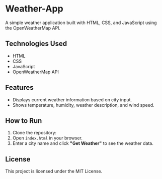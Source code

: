 # Weather-App
A simple weather application built with HTML, CSS, and JavaScript using the OpenWeatherMap API.

## Technologies Used
- HTML
- CSS
- JavaScript
- OpenWeatherMap API

## Features
- Displays current weather information based on city input.
- Shows temperature, humidity, weather description, and wind speed.

## How to Run
1. Clone the repository:
2.  Open `index.html` in your browser.
3. Enter a city name and click **"Get Weather"** to see the weather data.

## License
This project is licensed under the MIT License.
